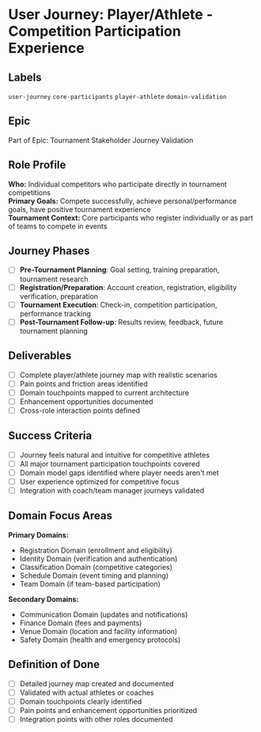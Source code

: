 # User Journey: Player/Athlete - Competition Participation Experience

## Labels
`user-journey` `core-participants` `player-athlete` `domain-validation`

## Epic
Part of Epic: Tournament Stakeholder Journey Validation

## Role Profile

**Who:** Individual competitors who participate directly in tournament competitions  
**Primary Goals:** Compete successfully, achieve personal/performance goals, have positive tournament experience  
**Tournament Context:** Core participants who register individually or as part of teams to compete in events

## Journey Phases

- [ ] **Pre-Tournament Planning**: Goal setting, training preparation, tournament research
- [ ] **Registration/Preparation**: Account creation, registration, eligibility verification, preparation
- [ ] **Tournament Execution**: Check-in, competition participation, performance tracking
- [ ] **Post-Tournament Follow-up**: Results review, feedback, future tournament planning

## Deliverables

- [ ] Complete player/athlete journey map with realistic scenarios
- [ ] Pain points and friction areas identified
- [ ] Domain touchpoints mapped to current architecture
- [ ] Enhancement opportunities documented
- [ ] Cross-role interaction points defined

## Success Criteria

- [ ] Journey feels natural and intuitive for competitive athletes
- [ ] All major tournament participation touchpoints covered
- [ ] Domain model gaps identified where player needs aren't met
- [ ] User experience optimized for competitive focus
- [ ] Integration with coach/team manager journeys validated

## Domain Focus Areas

**Primary Domains:**
- Registration Domain (enrollment and eligibility)
- Identity Domain (verification and authentication)
- Classification Domain (competitive categories)
- Schedule Domain (event timing and planning)
- Team Domain (if team-based participation)

**Secondary Domains:**
- Communication Domain (updates and notifications)
- Finance Domain (fees and payments)
- Venue Domain (location and facility information)
- Safety Domain (health and emergency protocols)

## Definition of Done

- [ ] Detailed journey map created and documented
- [ ] Validated with actual athletes or coaches
- [ ] Domain touchpoints clearly identified
- [ ] Pain points and enhancement opportunities prioritized
- [ ] Integration points with other roles documented